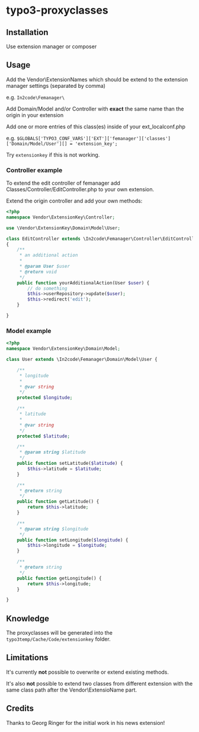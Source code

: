 # typo3-proxyclasses

## Installation

Use extension manager or composer

## Usage

Add the Vendor\ExtensionNames which should be extend to the extension manager settings (separated by comma)

e.g. `In2code\Femanager\`

Add Domain/Model and/or Controller with **exact** the same name than the origin in your extension

Add one or more entries of this class(es) inside of your ext_localconf.php

e.g. `$GLOBALS['TYPO3_CONF_VARS']['EXT']['femanager']['classes']['Domain/Model/User'][] = 'extension_key';`

Try `extensionkey` if this is not working.

### Controller example

To extend the edit controller of femanager add Classes/Controller/EditController.php to your own extension.

Extend the origin controller and add your own methods:
```php
<?php
namespace Vendor\ExtensionKey\Controller;

use \Vendor\ExtensionKey\Domain\Model\User;

class EditController extends \In2code\Femanager\Controller\EditController
{
	/**
	 * an additional action
	 *
	 * @param User $user
	 * @return void
	 */
	public function yourAdditionalAction(User $user) {
		// do something
		$this->userRepository->update($user);
		$this->redirect('edit');
	}

}
```

### Model example

```php
<?php
namespace Vendor\ExtensionKey\Domain\Model;

class User extends \In2code\Femanager\Domain\Model\User {

	/**
	 * longitude
	 *
	 * @var string
	 */
	protected $longitude;

	/**
	 * latitude
	 *
	 * @var string
	 */
	protected $latitude;

	/**
	 * @param string $latitude
	 */
	public function setLatitude($latitude) {
		$this->latitude = $latitude;
	}

	/**
	 * @return string
	 */
	public function getLatitude() {
		return $this->latitude;
	}

	/**
	 * @param string $longitude
	 */
	public function setLongitude($longitude) {
		$this->longitude = $longitude;
	}

	/**
	 * @return string
	 */
	public function getLongitude() {
		return $this->longitude;
	}

}
```
## Knowledge

The proxyclasses will be generated into the `typo3temp/Cache/Code/extensionkey` folder.

## Limitations

It's currently **not** possible to overwrite or extend existing methods.

It's also **not** possible to extend two classes from different extension with the same class path after the Vendor\ExtensioName part.

## Credits

Thanks to Georg Ringer for the initial work in his news extension!

